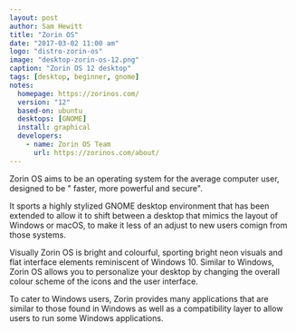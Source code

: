 ```yaml
---
layout: post
author: Sam Hewitt
title: "Zorin OS"
date: "2017-03-02 11:00 am"
logo: "distro-zorin-os"
image: "desktop-zorin-os-12.png"
caption: "Zorin OS 12 desktop"
tags: [desktop, beginner, gnome]
notes:
  homepage: https://zorinos.com/
  version: "12"
  based-on: ubuntu
  desktops: [GNOME]
  install: graphical
  developers:
    - name: Zorin OS Team
      url: https://zorinos.com/about/
---
```


Zorin OS aims to be an operating system for the average computer user, designed to be " faster, more powerful and secure". 

It sports a highly stylized GNOME desktop environment that has been extended to allow it to shift between a desktop that mimics the layout of Windows or macOS, to make it less of an adjust to new users comign from those systems.

Visually Zorin OS is bright and colourful, sporting bright neon visuals and flat interface elements reminiscent of Windows 10. Similar to Windows, Zorin OS allows you to personalize your desktop by changing the overall colour scheme of the icons and the user interface.

To cater to Windows users, Zorin provides many applications that are similar to those found in Windows as well as a compatibility layer to allow users to run some Windows applications.
